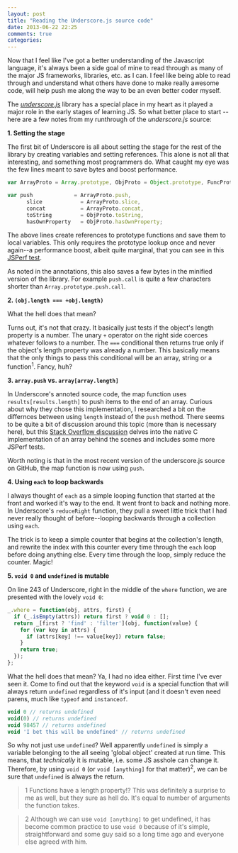 ```yaml
---
layout: post
title: "Reading the Underscore.js source code"
date: 2013-06-22 22:25
comments: true
categories: 
---
```


Now that I feel like I've got a better understanding of the Javascript language, it's always been a side goal of mine to read through as many of the major JS frameworks, libraries, etc. as I can. I feel like being able to read through and understand what others have done to make really awesome code, will help push me along the way to be an even better coder myself. 

The <a href="http://underscorejs.org/" target="_blank">*underscore.js*</a> library has a special place in my heart as it played a major role in the early stages of learning JS. So what better place to start -- here are a few notes from my runthrough of the *underscore.js* source:

**1. Setting the stage**

  The first bit of Underscore is all about setting the stage for the rest of the library by creating variables and setting references. This alone is not all that interesting, and something most programmers do. What caught my eye was the few lines meant to save bytes and boost performance.

```javascript
var ArrayProto = Array.prototype, ObjProto = Object.prototype, FuncProto = Function.prototype;

var push             = ArrayProto.push,
      slice            = ArrayProto.slice,
      concat           = ArrayProto.concat,
      toString         = ObjProto.toString,
      hasOwnProperty   = ObjProto.hasOwnProperty;
```

  The above lines create references to prototype functions and save them to local variables. This only requires the prototype lookup once and never again--a performance boost, albeit quite marginal, that you can see in this <a href="http://jsperf.com/underscoreprotoperf#run" target="_blank">JSPerf test</a>.

  As noted in the annotations, this also saves a few bytes in the minified version of the library. For example `push.call` is quite a few characters shorter than `Array.prototype.push.call`.

**2. `(obj.length === +obj.length)`**

  What the hell does that mean?

  Turns out, it's not that crazy. It basically just tests if the object's length property is a number. The unary `+` operator on the right side coerces whatever follows to a number. The `===` conditional then returns true only if the object's length property was already a number. This basically means that the only things to pass this conditional will be an array, string or a function<sup>1</sup>. Fancy, huh?

**3. `array.push` vs. `array[array.length]`**

  In Underscore's annoted source code, the map function uses `results[results.length]` to push items to the end of an array. Curious about why they chose this implementation, I researched a bit on the differnces between using `length` instead of the `push` method. There seems to be quite a bit of discussion around this topic (more than is necessary here), but this <a href="http://stackoverflow.com/questions/614126/why-is-array-push-sometimes-faster-than-arrayn-value" target="_blank">Stack Overflow discussion</a> delves into the native C implementation of an array behind the scenes and includes some more JSPerf tests.

  Worth noting is that in the most recent version of the underscore.js source on GitHub, the map function is now using `push`.

**4. Using `each` to loop backwards**

  I always thought of `each` as a simple looping function that started at the front and worked it's way to the end. It went front to back and nothing more. In Underscore's `reduceRight` function, they pull a sweet little trick that I had never really thought of before--looping backwards through a collection using `each`. 

  The trick is to keep a simple counter that begins at the collection's length, and rewrite the index with this counter every time through the `each` loop before doing anything else. Every time through the loop, simply reduce the counter. Magic!

**5. `void 0` and `undefined` is mutable**

  On line 243 of Underscore, right in the middle of the `where` function, we are presented with the lovely `void 0`:

```javascript
_.where = function(obj, attrs, first) {
  if (_.isEmpty(attrs)) return first ? void 0 : [];
  return _[first ? 'find' : 'filter'](obj, function(value) {
    for (var key in attrs) {
      if (attrs[key] !== value[key]) return false;
    }
    return true;
  });
};
```
  What the hell does that mean? Ya, I had no idea either. First time I've ever seen it. Come to find out that the keyword `void` is a special function that will always return `undefined` regardless of it's input (and it doesn't even need parens, much like `typeof` and `instanceof`.

```javascript
void 0 // returns undefined
void(0) // returns undefined
void 98457 // returns undefined
void 'I bet this will be undefined' // returns undefined
```

  So why not just use `undefined`? Well apparently `undefined` is simply a variable belonging to the all seeing 'global object' created at run time. This means, that *technically* it is mutable, i.e. some JS asshole can change it. Therefore, by using `void 0` (or `void [anything]` for that matter)<sup>2</sup>, we can be sure that `undefined` is always the return.


>1 Functions have a length property!? This was definitely a surprise to me as well, but they sure as hell do. It's equal to number of arguments the function takes.

>2 Although we can use `void [anything]` to get undefined, it has become common practice to use `void 0` because of it's simple, straightforward and some guy said so a long time ago and everyone else agreed with him.
